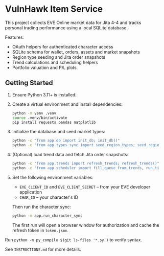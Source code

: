 # VulnHawk Item Service

This project collects EVE Online market data for Jita 4-4 and tracks
personal trading performance using a local SQLite database.

Features:
- OAuth helpers for authenticated character access
- SQLite schema for wallet, orders, assets and market snapshots
- Region type seeding and Jita order snapshots
- Trend calculations and scheduling helpers
- Portfolio valuation and P/L plots

## Getting Started

1. Ensure Python 3.11+ is installed.
2. Create a virtual environment and install dependencies:

   ```bash
   python -m venv .venv
   source .venv/bin/activate
   pip install requests pandas matplotlib
   ```
3. Initialize the database and seed market types:

   ```bash
   python -c "from app.db import init_db; init_db()"
   python -c "from app.types_sync import seed_region_types; seed_region_types()"
   ```
4. (Optional) load trend data and fetch Jita order snapshots:

   ```bash
   python -c "from app.trends import refresh_trends; refresh_trends()"
   python -c "from app.scheduler import fill_queue_from_trends, run_tick; fill_queue_from_trends(); run_tick()"
   ```
5. Set the following environment variables:

   - `EVE_CLIENT_ID` and `EVE_CLIENT_SECRET` – from your EVE developer application
   - `CHAR_ID` – your character's ID

   Then run the character sync:

   ```bash
   python -m app.run_character_sync
   ```

   The first run will open a browser window for authorization and cache the
   refresh token in `token.json`.

Run `python -m py_compile $(git ls-files '*.py')` to verify syntax.

See `INSTRUCTIONS.md` for more details.
